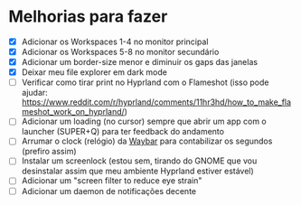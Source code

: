 # Melhorias para fazer

- [X] Adicionar os Workspaces 1-4 no monitor principal
- [X] Adicionar os Workspaces 5-8 no monitor secundário
- [X] Adicionar um border-size menor e diminuir os gaps das janelas
- [X] Deixar meu file explorer em dark mode
- [ ] Verificar como tirar print no Hyprland com o Flameshot (isso pode ajudar: <https://www.reddit.com/r/hyprland/comments/11hr3hd/how_to_make_flameshot_work_on_hyprland/>)
- [ ] Adicionar um loading (no cursor) sempre que abrir um app com o launcher (SUPER+Q) para ter feedback do andamento
- [ ] Arrumar o clock (relógio) da [Waybar](./waybar/) para contabilizar os segundos (prefiro assim)
- [ ] Instalar um screenlock (estou sem, tirando do GNOME que vou desinstalar assim que meu ambiente Hyprland estiver estável)
- [ ] Adicionar um "screen filter to reduce eye strain"
- [ ] Adicionar um daemon de notificações decente
